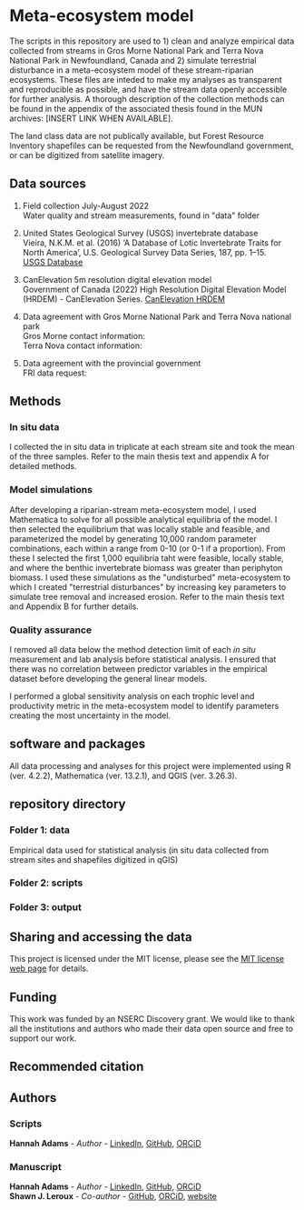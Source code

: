 # Meta-ecosystem model

The scripts in this repository are used to 1) clean and analyze empirical data collected from streams in Gros Morne National Park and Terra Nova National Park in Newfoundland, Canada and 2) simulate terrestrial disturbance in a meta-ecosystem model of these stream-riparian ecosystems. These files are inteded to make my analyses as transparent and reproducible as possible, and have the stream data openly accessible for further analysis. A thorough description of the collection methods can be found in the appendix of the associated thesis found in the MUN archives: [INSERT LINK WHEN AVAILABLE]. 

The land class data are not publically available, but Forest Resource Inventory shapefiles can be requested from the Newfoundland government, or can be digitized from satellite imagery.

## Data sources  

1) Field collection July-August 2022  
Water quality and stream measurements, found in "data" folder  

2) United States Geological Survey (USGS) invertebrate database  
Vieira, N.K.M. et al. (2016) ‘A Database of Lotic Invertebrate Traits for North America’, U.S. Geological Survey Data Series, 187, pp. 1–15.  
[USGS Database](https://doi.org/10.3133/ds187)

4) CanElevation 5m resolution digital elevation model  
Government of Canada (2022) High Resolution Digital Elevation Model (HRDEM) - CanElevation Series.
[CanElevation HRDEM](https://open.canada.ca/data/en/dataset/957782bf-847c-4644-a757-e383c0057995) 

6) Data agreement with Gros Morne National Park and Terra Nova national park  
Gros Morne contact information:  
Terra Nova contact information:  
    
7) Data agreement with the provincial government  
FRI data request: 

## Methods  
### In situ data  
I collected the in situ data in triplicate at each stream site and took the mean of the three samples. Refer to the main thesis text and appendix A for detailed methods.

### Model simulations
After developing a riparian-stream meta-ecosystem model, I used Mathematica to solve for all possible analytical equilibria of the model. I then selected the equilibrium that was locally stable and feasible, and parameterized the model by generating 10,000 random parameter combinations, each within a range from 0-10 (or 0-1 if a proportion). From these I selected the first 1,000 equilibria taht were feasible, locally stable, and where the benthic invertebrate biomass was greater than periphyton biomass. I used these simulations as the "undisturbed" meta-ecosystem to which I created "terrestrial disturbances" by increasing key parameters to simulate tree removal and increased erosion. Refer to the main thesis text and Appendix B for further details.

### Quality assurance  
I removed all data below the method detection limit of each *in situ* measurement and lab analysis before statistical analysis. I ensured that there was no correlation between predictor variables in the empirical dataset before developing the general linear models. 

I performed a global sensitivity analysis on each trophic level and productivity metric in the meta-ecosystem model to identify parameters creating the most uncertainty in the model.  

## software and packages
All data processing and analyses for this project were implemented using R (ver. 4.2.2), Mathematica (ver. 13.2.1), and QGIS (ver. 3.26.3).

## repository directory
### Folder 1: data
Empirical data used for statistical analysis (in situ data collected from stream sites and shapefiles digitized in qGIS)

### Folder 2: scripts


### Folder 3: output

## Sharing and accessing the data
This project is licensed under the MIT license, please see the [MIT license web page](https://opensource.org/license/mit/) for details.

## Funding
This work was funded by an NSERC Discovery grant. We would like to thank all the institutions and authors who made their data open source and free to support our work.

## Recommended citation 

## Authors
### Scripts
**Hannah Adams** - *Author* - [LinkedIn](https://www.linkedin.com/in/hannah-adams-624122219/), [GitHub](https://github.com/hfadams), [ORCiD](https://orcid.org/0000-0003-2647-8021)

### Manuscript
**Hannah Adams** - *Author* - [LinkedIn](https://www.linkedin.com/in/hannah-adams-624122219/), [GitHub](https://github.com/hfadams), [ORCiD](https://orcid.org/0000-0003-2647-8021)  
**Shawn J. Leroux** - *Co-author* - [GitHub](https://github.com/sjleroux), [ORCiD](https://orcid.org/0000-0001-9580-0294), [website](https://shawnleroux.wixsite.com/lerouxlab)
